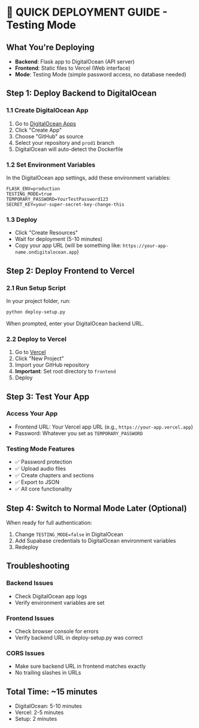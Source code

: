 # 🚀 QUICK DEPLOYMENT GUIDE - Testing Mode

## What You're Deploying
- **Backend**: Flask app to DigitalOcean (API server)
- **Frontend**: Static files to Vercel (Web interface)
- **Mode**: Testing Mode (simple password access, no database needed)

## Step 1: Deploy Backend to DigitalOcean

### 1.1 Create DigitalOcean App
1. Go to [DigitalOcean Apps](https://cloud.digitalocean.com/apps)
2. Click "Create App"
3. Choose "GitHub" as source
4. Select your repository and `prod1` branch
5. DigitalOcean will auto-detect the Dockerfile

### 1.2 Set Environment Variables
In the DigitalOcean app settings, add these environment variables:

```
FLASK_ENV=production
TESTING_MODE=true
TEMPORARY_PASSWORD=YourTestPassword123
SECRET_KEY=your-super-secret-key-change-this
```

### 1.3 Deploy
- Click "Create Resources"
- Wait for deployment (5-10 minutes)
- Copy your app URL (will be something like: `https://your-app-name.ondigitalocean.app`)

## Step 2: Deploy Frontend to Vercel

### 2.1 Run Setup Script
In your project folder, run:
```bash
python deploy-setup.py
```
When prompted, enter your DigitalOcean backend URL.

### 2.2 Deploy to Vercel
1. Go to [Vercel](https://vercel.com)
2. Click "New Project"
3. Import your GitHub repository
4. **Important**: Set root directory to `frontend`
5. Deploy

## Step 3: Test Your App

### Access Your App
- Frontend URL: Your Vercel app URL (e.g., `https://your-app.vercel.app`)
- Password: Whatever you set as `TEMPORARY_PASSWORD`

### Testing Mode Features
- ✅ Password protection
- ✅ Upload audio files
- ✅ Create chapters and sections
- ✅ Export to JSON
- ✅ All core functionality

## Step 4: Switch to Normal Mode Later (Optional)

When ready for full authentication:
1. Change `TESTING_MODE=false` in DigitalOcean
2. Add Supabase credentials to DigitalOcean environment variables
3. Redeploy

## Troubleshooting

### Backend Issues
- Check DigitalOcean app logs
- Verify environment variables are set

### Frontend Issues
- Check browser console for errors
- Verify backend URL in deploy-setup.py was correct

### CORS Issues
- Make sure backend URL in frontend matches exactly
- No trailing slashes in URLs

## Total Time: ~15 minutes
- DigitalOcean: 5-10 minutes
- Vercel: 2-5 minutes
- Setup: 2 minutes 